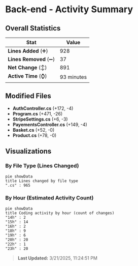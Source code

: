 # Back-end - Activity Summary 

## Overall Statistics

| Stat                   | Value                                                             |
| ---------------------- | ----------------------------------------------------------------- |
| **Lines Added** (➕)   | 928                                          |
| **Lines Removed** (➖) | 37                                        |
| **Net Change** (↕)    | 891                |
| **Active Time** (⌚)   | 93 minutes |


## Modified Files
- **AuthController.cs** (+172, -4)
- **Program.cs** (+471, -26)
- **StripeSettings.cs** (+6, -3)
- **PayementsController.cs** (+149, -4)
- **Basket.cs** (+52, -0)
- **Product.cs** (+78, -0)

## Visualizations

### By File Type (Lines Changed)

```mermaid
pie showData
title Lines changed by file type
".cs" : 965
```

### By Hour (Estimated Activity Count)

```mermaid
pie showData
title Coding activity by hour (count of changes)
"14h" : 2
"15h" : 14
"16h" : 2
"18h" : 9
"19h" : 6
"20h" : 20
"22h" : 1
"23h" : 20
```


> **Last Updated:** 3/21/2025, 11:24:51 PM